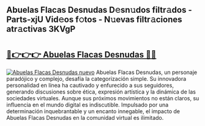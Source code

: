 ## Abuelas Flacas Desnudas D𝚎sn𝚞dos filtr𝚊dos - Parts-xjU Vid𝚎os f𝚘tos - N𝚞evas filtr𝚊ciones atr𝚊ctivas 3KVgP

# <h2><a href="http://mb6xc0g.tromn.icu/?c=Abuelas+Flacas+Desnudas">🔗👉👉👉 Abuelas Flacas Desnudas 🔗🔗</a></h2>

[![Abuelas Flacas Desnudas nuevo](https://i.imgur.com/pEAQMta.gif)](http://mb6xc0g.tromn.icu/?c=Abuelas+Flacas+Desnudas)
Abuelas Flacas Desnudas, un personaje paradójico y complejo, desafía la categorización simple. Su innovadora personalidad en línea ha cautivado y enfurecido a sus seguidores, generando discusiones sobre ética, expresión artística y la dinámica de las sociedades virtuales. Aunque sus próximos movimientos no están claros, su influencia en el mundo digital es indiscutible. Impulsado por una determinación inquebrantable y un encanto innegable, el impacto de Abuelas Flacas Desnudas en la comunidad virtual es ilimitado.
